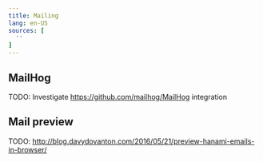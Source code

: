 ```yaml
---
title: Mailing
lang: en-US
sources: [
  ''
]
---
```


## MailHog

TODO: Investigate https://github.com/mailhog/MailHog integration

## Mail preview

TODO: http://blog.davydovanton.com/2016/05/21/preview-hanami-emails-in-browser/
